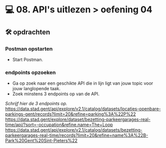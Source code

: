 # 💻 08. API's uitlezen > oefening 04

## 🛠️ opdrachten

### Postman opstarten

 - Start Postman.

### endpoints opzoeken

 - Ga op zoek naar een geschikte API die in lijn ligt van jouw topic voor jouw langlopende taak.
 - Zoek minstens 3 endpoints op van de API.

 *Schrijf hier de 3 endpoints op.*
 https://data.stad.gent/api/explore/v2.1/catalog/datasets/locaties-openbare-parkings-gent/records?limit=20&refine=parking%3A%22P%22
 https://data.stad.gent/explore/dataset/bezetting-parkeergarages-real-time/api/?sort=-occupation&refine.name=The+Loop
 https://data.stad.gent/api/explore/v2.1/catalog/datasets/bezetting-parkeergarages-real-time/records?limit=20&refine=name%3A%22B-Park%20Gent%20Sint-Pieters%22